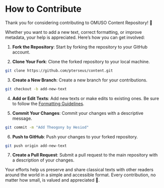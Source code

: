 # How to Contribute

Thank you for considering contributing to OMUSO Content Repository! 🎉

Whether you want to add a new text, correct formatting, or improve metadata, your help is appreciated. Here’s how you can get involved:

1. **Fork the Repository**: Start by forking the repository to your GitHub account.

2. **Clone Your Fork**: Clone the forked repository to your local machine.

```bash
git clone https://github.com/pterseus/content.git
```

3. **Create a New Branch**: Create a new branch for your contributions.

```bash
git checkout -b add-new-text
```

4. **Add or Edit Texts**: Add new texts or make edits to existing ones. Be sure to follow the [Formatting Guidelines](FORMATTING.md).

5. **Commit Your Changes**: Commit your changes with a descriptive message.

```bash
git commit -m "Add Theogony by Hesiod"
```

6. **Push to GitHub**: Push your changes to your forked repository.

```bash
git push origin add-new-text
```

7. **Create a Pull Request**: Submit a pull request to the main repository with a description of your changes.

Your efforts help us preserve and share classical texts with other readers around the world in a simple and accessible format. Every contribution, no matter how small, is valued and appreciated 🚀.

